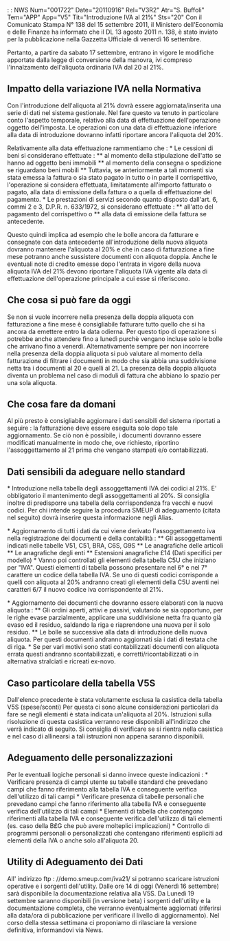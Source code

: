  :  : NWS Num="001722" Date="20110916" Rel="V3R2" Atr="S. Buffoli" Tem="APP" App="V5" Tit="Introduzione IVA al 21%" Sts="20"
Con il Comunicato Stampa N° 138 del 15 settembre 2011, il Ministero dell'Economia e delle Finanze ha informato che il DL 13 agosto 2011 n. 138, è stato inviato per la pubblicazione nella Gazzetta Ufficiale di venerdì 16 settembre.

Pertanto, a partire da sabato 17 settembre, entrano in vigore le modifiche apportate dalla legge di
conversione della manovra, ivi compreso l'innalzamento dell'aliquota ordinaria IVA dal 20 al 21%.

Impatto della variazione IVA nella Normativa
-------------------------------------------------------------------------
Con l'introduzione dell'aliquota al 21% dovrà essere aggiornata/inserita  una serie di dati nel sistema gestionale.
Nel fare questo va tenuto in particolare conto l'aspetto temporale, relativo alla data di effettuazione dell'operazione oggetto dell'imposta.
Le operazioni con una data di effettuazione inferiore alla data di introduzione dovranno infatti riportare ancora l'aliquota del 20%.

Relativamente alla data effettuazione rammentiamo che  : 
\* Le cessioni di beni si considerano effettuate : 
\*\* al momento della stipulazione dell'atto se hanno ad oggetto beni immobili \*\* al momento della consegna o spedizione se riguardano beni mobili
\*\* Tuttavia, se anteriormente a tali momenti sia stata emessa la fattura o sia stato pagato in tutto o in parte il corrispettivo, l'operazione si considera effettuata, limitatamente all'importo
fatturato o pagato, alla data di emissione della fattura o a quella di effettuazione del pagamento.
\* Le prestazioni di servizi secondo quanto disposto dall'art. 6, commi 2 e 3, D.P.R. n. 633/1972, si
considerano effettuate : 
\*\* all'atto del pagamento del corrispettivo o
\*\* alla data di emissione della fattura se antecedente.

Questo quindi implica ad esempio che le bolle ancora da fatturare e consegnate con data antecedente
all'introduzione della nuova aliquota dovranno mantenere l'aliquota al 20% e che in caso di fatturazione a fine mese potranno anche sussistere documenti con aliquota doppia. Anche le eventuali
note di credito emesse dopo l'entrata in vigore della nuova aliquota IVA del 21% devono riportare l'aliquota IVA vigente alla data di effettuazione dell'operazione principale a cui esse si riferiscono.

Che cosa si può fare da oggi
-------------------------------------------------------------------------
Se non si vuole incorrere nella presenza della doppia aliquota con fatturazione a fine mese è consigliabile fatturare tutto quello che si ha ancora da emettere entro la data odierna.
Per questo tipo di operazione si potrebbe anche attendere fino a lunedì purchè vengano incluse solo
le bolle che arrivano fino a venerdì.
Alternativamente sempre per non incorrere nella presenza della doppia aliquota si può valutare al momento della fatturazione di filtrare i documenti in modo che sia abbia una suddivisione netta tra
i documenti al 20 e quelli al 21.
La presenza della doppia aliquota diventa un problema nel caso di moduli di fattura che abbiano lo
spazio per una sola aliquota.

Che cosa fare da domani
-------------------------------------------------------------------------
Al più presto è consigliabile aggiornare i dati sensibili del sistema riportati a seguire :  la fatturazione deve essere eseguita solo dopo tale aggiornamento.
Se ciò non è possibile, i documenti dovranno essere modificati manualmente in modo che, ove richiesto, riportino l'assoggettamento al 21 prima che vengano stampati e/o contabilizzati.

Dati sensibili da adeguare nello standard
-------------------------------------------------------------------------
\* Introduzione nella tabella degli assoggettamenti IVA dei codici al 21%.
E' obbligatorio il mantenimento degli assoggettamenti al 20%. Si consiglia inoltre di predisporre una tabella della corrispondenza fra vecchi e nuovi codici. Per chi intende seguire la procedura SMEUP di adeguamento (citata nel seguito) dovrà inserire questa informazione negli Alias.

\* Aggiornamento di tutti i dati da cui viene derivato l'assoggettamento iva nella registrazione dei
documenti e della contabilità : 
\*\*  Gli assoggettamenti indicati nelle tabelle V51, C51, BRA, C6S, G9S
\*\* Le anagrafiche delle articoli
\*\* Le anagrafiche degli enti
\*\* Estensioni anagrafiche £14 (Dati specifici per modello)
\* Vanno poi controllati gli elementi della tabella C5U che iniziano per "IVA". Questi elementi di tabella possono presentare nel 6° e nel 7° carattere un codice della tabella IVA. Se uno di questi
codici corrisponde a quelli con aliquota al 20% andranno creati gli elementi della C5U aventi nei caratteri 6/7 il nuovo codice iva corrispondente al 21%.

\* Aggiornamento dei documenti che dovranno essere elaborati con la nuova aliquota : 
\*\* Gli ordini aperti, attivi e passivi, valutando se sia opportuno, per le righe evase parzialmente,
applicare una suddivisione netta fra quanto già evaso ed il residuo, saldando la riga e riaprendone una nuova per il solo residuo.
\*\* Le bolle se successive alla data di introduzione della nuova aliquota. Per questi documenti andranno aggiornati sia i dati di testata che di riga.
\* Se per vari motivi sono stati contabilizzati documenti con aliquota errata questi andranno scontabilizzati, e corretti/ricontabilizzati o in alternativa stralciati e ricreati ex-novo.

Caso particolare della tabella V5S
-------------------------------------------------------------------------
Dall'elenco precedente è stata volutamente esclusa la casistica della tabella V5S (spese/sconti) Per questa ci sono alcune considerazioni particolari da fare se negli elementi è stata indicata un'aliquota al 20%. Istruzioni sulla risoluzione di questa casistica verranno rese disponibili all'indirizzo che verrà indicato di seguito.
Si consiglia di verificare se si rientra nella casistica e nel caso di allinearsi a tali istruzioni
non appena saranno disponibili.

Adeguamento delle personalizzazioni
-------------------------------------------------------------
Per le eventuali logiche personali si danno invece queste indicazioni : 
\* Verificare presenza di campi utente su tabelle standard che prevedano campi che fanno riferimento
alla tabella IVA e conseguente verifica dell'utilizzo di tali campi
\* Verificare presenza di tabelle personali che prevedano campi che fanno riferimento alla tabella IVA e conseguente verifica dell'utilizzo di tali campi
\* Elementi di tabella che contengono riferimenti alla tabella IVA e conseguente verifica dell'utilizzo di tali elementi (es. caso della B£G che può avere molteplici implicazioni) \* Controllo di programmi personali o personalizzati che contengano riferimenti espliciti ad elementi
della IVA o anche solo all'aliquota 20.

Utility di Adeguamento dei Dati
-------------------------------------------------------------
All' indirizzo ftp : //demo.smeup.com/iva21/ si potranno scaricare istruzioni operative e i sorgenti
dell'utility.
Dalle ore 14 di oggi (Venerdì 16 settembre) sarà disponibile la documentazione relativa alla V5S.
Da Lunedì 19 settembre saranno disponibili (in versione beta) i sorgenti dell'utility e la documentazione completa, che verranno eventualmente aggiornati (riferirsi alla data/ora di pubblicazione per verificare il livello di aggiornamento).
Nel corso della stessa settimana ci proponiamo di rilasciare la versione definitiva, informandovi via News.
